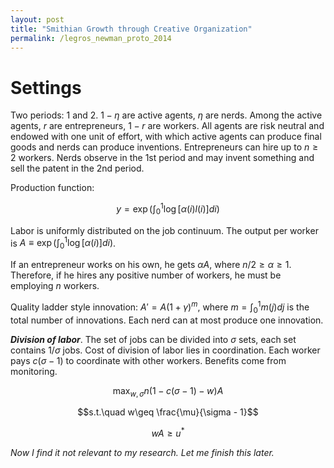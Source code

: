 ```yaml
---
layout: post
title: "Smithian Growth through Creative Organization"
permalink: /legros_newman_proto_2014
---
```

# Settings

Two periods: 1 and 2. $1-\eta$ are active agents, $\eta$ are nerds. Among the active agents, $r$ are entrepreneurs, $1-r$ are workers. All agents are risk neutral and endowed with one unit of effort, with which active agents can produce final goods and nerds can produce inventions. Entrepreneurs can hire up to $n\geq 2$ workers. Nerds observe in the 1st period and may invent something and sell the patent in the 2nd period.

Production function:

$$y = \exp(\int_0^1 \log[\alpha(i) l(i)] di)$$

Labor is uniformly distributed on the job continuum. The output per worker is $A \equiv \exp(\int_0^1 \log[\alpha(i)] di)$.

If an entrepreneur works on his own, he gets $\alpha A$, where $n/2 \geq \alpha \geq 1$. Therefore, if he hires any positive number of workers, he must be employing $n$ workers.

Quality ladder style innovation: $A' = A (1+\gamma)^m$, where $m = \int_0^1 m(j) dj$ is the total number of innovations. Each nerd can at most produce one innovation.

***Division of labor***. The set of jobs can be divided into $\sigma$ sets, each set contains $1/\sigma$ jobs. Cost of division of labor lies in coordination. Each worker pays $c(\sigma - 1)$ to coordinate with other workers. Benefits come from monitoring. 

$$ \max_{w,\sigma} n(1-c(\sigma - 1) - w)A$$

$$s.t.\quad w\geq \frac{\mu}{\sigma - 1}$$

$$wA \geq u^\ast$$

*Now I find it not relevant to my research. Let me finish this later.*
